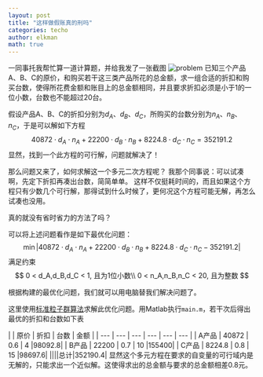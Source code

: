 ```yaml
---
layout: post
title: "这样做假账真的刑吗"
categories: techo
author: elkman
math: true
---
```


一同事托我帮忙算一道计算题，并给我发了一张截图
![problem](prob2021-09-26.png#pic_center)
已知三个产品A、B、C的原价，和购买若干这三类产品所花的总金额，求一组合适的折扣和购买台数，使得所花费金额和账目上的总金额相同，并且要求折扣必须是小于1的一位小数，台数也不能超过20台。

假设产品A、B、C的折扣分别为$d_A、d_B、d_C$，所购买的台数分别为$n_A、n_B、n_C$，于是可以解如下方程
$$
40872\cdot d_A \cdot n_A + 22200\cdot d_B \cdot n_B + 8224.8\cdot d_C \cdot n_C = 352191.2
$$
显然，找到一个此方程的可行解，问题就解决了！

那么问题又来了，如何求解这一个多元二次方程呢？
我那个同事说：可以试凑啊，先定下折扣再凑出台数，简简单单。
这样不仅挺耗时间的，而且如果这个方程只有少数几个可行解，那得试到什么时候了，更何况这个方程可能无解，再怎么试凑也没用。

真的就没有省时省力的方法了吗？

可以将上述问题看作是如下最优化问题：
$$ \min |40872\cdot d_A \cdot n_A + 22200\cdot d_B \cdot n_B + 8224.8\cdot d_C \cdot n_C - 352191.2| $$
满足约束
$$
0 < d_A,d_B,d_C < 1, 且为1位小数\\
0 < n_A,n_B,n_C < 20, 且为整数
$$

根据构建的最优化问题，我们就可以用电脑替我们解决问题了。

这里使用[标准粒子群算法](https://github.com/ElkmanY/pso)求解此优化问题。用Matlab执行`main.m`，若干次后得出最优的折扣和台数如下表

|     | 原价 | 折扣 | 台数 | 金额 | 
| --- | --- | --- | --- | --- | --- |
| A产品 | 40872  | 0.6 |  4 |98092.8|
| B产品 | 22200  | 0.7 | 10 |155400|
| C产品 | 8224.8 | 0.8 | 15 |98697.6|
||||总计|352190.4|
显然这个多元方程在要求的自变量的可行域内是无解的，只能求出一个近似解。这使得求出的总金额与要求的总金额相差0.8元。

